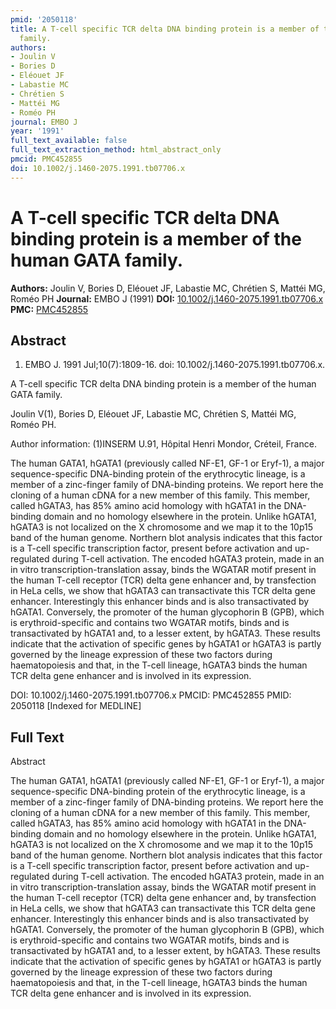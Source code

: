 ```yaml
---
pmid: '2050118'
title: A T-cell specific TCR delta DNA binding protein is a member of the human GATA
  family.
authors:
- Joulin V
- Bories D
- Eléouet JF
- Labastie MC
- Chrétien S
- Mattéi MG
- Roméo PH
journal: EMBO J
year: '1991'
full_text_available: false
full_text_extraction_method: html_abstract_only
pmcid: PMC452855
doi: 10.1002/j.1460-2075.1991.tb07706.x
---
```


# A T-cell specific TCR delta DNA binding protein is a member of the human GATA family.
**Authors:** Joulin V, Bories D, Eléouet JF, Labastie MC, Chrétien S, Mattéi MG, Roméo PH
**Journal:** EMBO J (1991)
**DOI:** [10.1002/j.1460-2075.1991.tb07706.x](https://doi.org/10.1002/j.1460-2075.1991.tb07706.x)
**PMC:** [PMC452855](https://www.ncbi.nlm.nih.gov/pmc/articles/PMC452855/)

## Abstract

1. EMBO J. 1991 Jul;10(7):1809-16. doi: 10.1002/j.1460-2075.1991.tb07706.x.

A T-cell specific TCR delta DNA binding protein is a member of the human GATA 
family.

Joulin V(1), Bories D, Eléouet JF, Labastie MC, Chrétien S, Mattéi MG, Roméo PH.

Author information:
(1)INSERM U.91, Hôpital Henri Mondor, Créteil, France.

The human GATA1, hGATA1 (previously called NF-E1, GF-1 or Eryf-1), a major 
sequence-specific DNA-binding protein of the erythrocytic lineage, is a member 
of a zinc-finger family of DNA-binding proteins. We report here the cloning of a 
human cDNA for a new member of this family. This member, called hGATA3, has 85% 
amino acid homology with hGATA1 in the DNA-binding domain and no homology 
elsewhere in the protein. Unlike hGATA1, hGATA3 is not localized on the X 
chromosome and we map it to the 10p15 band of the human genome. Northern blot 
analysis indicates that this factor is a T-cell specific transcription factor, 
present before activation and up-regulated during T-cell activation. The encoded 
hGATA3 protein, made in an in vitro transcription-translation assay, binds the 
WGATAR motif present in the human T-cell receptor (TCR) delta gene enhancer and, 
by transfection in HeLa cells, we show that hGATA3 can transactivate this TCR 
delta gene enhancer. Interestingly this enhancer binds and is also 
transactivated by hGATA1. Conversely, the promoter of the human glycophorin B 
(GPB), which is erythroid-specific and contains two WGATAR motifs, binds and is 
transactivated by hGATA1 and, to a lesser extent, by hGATA3. These results 
indicate that the activation of specific genes by hGATA1 or hGATA3 is partly 
governed by the lineage expression of these two factors during haematopoiesis 
and that, in the T-cell lineage, hGATA3 binds the human TCR delta gene enhancer 
and is involved in its expression.

DOI: 10.1002/j.1460-2075.1991.tb07706.x
PMCID: PMC452855
PMID: 2050118 [Indexed for MEDLINE]

## Full Text

Abstract

The human GATA1, hGATA1 (previously called NF-E1, GF-1 or Eryf-1), a major sequence-specific DNA-binding protein of the erythrocytic lineage, is a member of a zinc-finger family of DNA-binding proteins. We report here the cloning of a human cDNA for a new member of this family. This member, called hGATA3, has 85% amino acid homology with hGATA1 in the DNA-binding domain and no homology elsewhere in the protein. Unlike hGATA1, hGATA3 is not localized on the X chromosome and we map it to the 10p15 band of the human genome. Northern blot analysis indicates that this factor is a T-cell specific transcription factor, present before activation and up-regulated during T-cell activation. The encoded hGATA3 protein, made in an in vitro transcription-translation assay, binds the WGATAR motif present in the human T-cell receptor (TCR) delta gene enhancer and, by transfection in HeLa cells, we show that hGATA3 can transactivate this TCR delta gene enhancer. Interestingly this enhancer binds and is also transactivated by hGATA1. Conversely, the promoter of the human glycophorin B (GPB), which is erythroid-specific and contains two WGATAR motifs, binds and is transactivated by hGATA1 and, to a lesser extent, by hGATA3. These results indicate that the activation of specific genes by hGATA1 or hGATA3 is partly governed by the lineage expression of these two factors during haematopoiesis and that, in the T-cell lineage, hGATA3 binds the human TCR delta gene enhancer and is involved in its expression.
